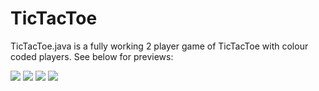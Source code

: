 # TicTacToe

TicTacToe.java is a fully working 2 player game of TicTacToe with colour coded players.
See below for previews:

<img src = https://user-images.githubusercontent.com/77623243/212791358-036bb42e-cf3a-448f-a76a-88e3084c5d69.png>
<img src = https://user-images.githubusercontent.com/77623243/212791357-3f2d9152-fb6a-4705-a412-4ed8aab7b5ee.png>
<img src = https://user-images.githubusercontent.com/77623243/212791360-075310ef-7ed4-4384-b045-00cf62a0ac55.png>
<img src = https://user-images.githubusercontent.com/77623243/212791359-164f08c0-0fd3-4635-bde9-c6924413ed3d.png>
